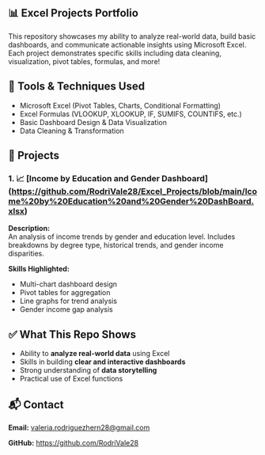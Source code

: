 ## 📊 Excel Projects Portfolio
This repository showcases my ability to analyze real-world data, build basic dashboards, and communicate actionable insights using Microsoft Excel. Each project demonstrates specific skills including data cleaning, visualization, pivot tables, formulas, and more!


## 🔧 Tools & Techniques Used
- Microsoft Excel (Pivot Tables, Charts, Conditional Formatting)
- Excel Formulas (VLOOKUP, XLOOKUP, IF, SUMIFS, COUNTIFS, etc.)
- Basic Dashboard Design & Data Visualization
- Data Cleaning & Transformation

## 📁 Projects

### 1. **📈 [Income by Education and Gender Dashboard]** (https://github.com/RodriVale28/Excel_Projects/blob/main/Icome%20by%20Education%20and%20Gender%20DashBoard.xlsx)
**Description:**  
An analysis of income trends by gender and education level. Includes breakdowns by degree type, historical trends, and gender income disparities.

**Skills Highlighted:**
- Multi-chart dashboard design
- Pivot tables for aggregation
- Line graphs for trend analysis
- Gender income gap analysis


## ✅ What This Repo Shows
- Ability to **analyze real-world data** using Excel
- Skills in building **clear and interactive dashboards**
- Strong understanding of **data storytelling**
- Practical use of Excel functions


## 📬 Contact
 **Email:** valeria.rodriguezhern28@gmail.com
 
 **GitHub:** https://github.com/RodriVale28

